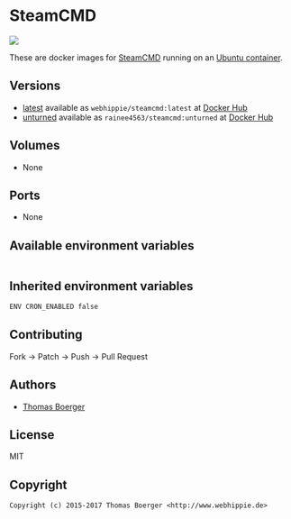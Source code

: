 # SteamCMD

[![](https://images.microbadger.com/badges/image/webhippie/steamcmd.svg)](https://microbadger.com/images/webhippie/steamcmd "Get your own image badge on microbadger.com")

These are docker images for [SteamCMD](http://store.steampowered.com/) running on an [Ubuntu container](https://registry.hub.docker.com/u/webhippie/ubuntu/).


## Versions

* [latest](https://github.com/dockhippie/steamcmd/tree/master) available as ```webhippie/steamcmd:latest``` at [Docker Hub](https://registry.hub.docker.com/u/webhippie/steamcmd/)
* [unturned](https://github.com/dockhippie/steamcmd/tree/unturned) available as ```rainee4563/steamcmd:unturned``` at [Docker Hub](https://registry.hub.docker.com/u/rainee4563/steamcmd/)


## Volumes

* None


## Ports

* None


## Available environment variables

```bash
```


## Inherited environment variables

```bash
ENV CRON_ENABLED false
```


## Contributing

Fork -> Patch -> Push -> Pull Request


## Authors

* [Thomas Boerger](https://github.com/tboerger)


## License

MIT


## Copyright

```
Copyright (c) 2015-2017 Thomas Boerger <http://www.webhippie.de>
```
